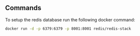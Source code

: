## Commands

To setup the redis database run the following docker command:

```bash
docker run -d -p 6379:6379 -p 8001:8001 redis/redis-stack

```

